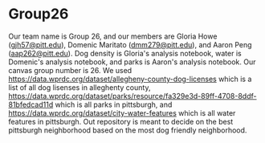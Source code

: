 # Group26
Our team name is Group 26, and our members are Gloria Howe (gjh57@pitt.edu), Domenic Maritato (dmm279@pitt.edu), and Aaron Peng (aap262@pitt.edu).
Dog density is Gloria's analysis notebook, water is Domenic's analysis notebook, and parks is Aaron's analysis notebook. 
Our canvas group number is 26.
We used https://data.wprdc.org/dataset/allegheny-county-dog-licenses which is a list of all dog lisenses in alleghenty county, https://data.wprdc.org/dataset/parks/resource/fa329e3d-89ff-4708-8ddf-81bfedcad11d which is all parks in pittsburgh, and https://data.wprdc.org/dataset/city-water-features which is all water features in pittsburgh. 
Out repository is meant to decide on the best pittsburgh neighborhood based on the most dog friendly neighborhood.
